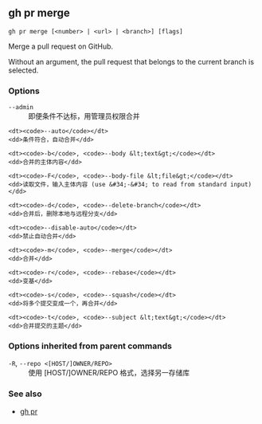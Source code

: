 

## gh pr merge

```
gh pr merge [<number> | <url> | <branch>] [flags]
```

Merge a pull request on GitHub.

Without an argument, the pull request that belongs to the current branch
is selected.			
 	

### Options


<dl class="flags">
	<dt><code>--admin</code></dt>
	<dd>即便条件不达标，用管理员权限合并</dd>

	<dt><code>--auto</code></dt>
	<dd>条件符合，自动合并</dd>

	<dt><code>-b</code>, <code>--body &lt;text&gt;</code></dt>
	<dd>合并的主体内容</dd>

	<dt><code>-F</code>, <code>--body-file &lt;file&gt;</code></dt>
	<dd>读取文件，输入主体内容 (use &#34;-&#34; to read from standard input)</dd>

	<dt><code>-d</code>, <code>--delete-branch</code></dt>
	<dd>合并后，删除本地与远程分支</dd>

	<dt><code>--disable-auto</code></dt>
	<dd>禁止自动合并</dd>

	<dt><code>-m</code>, <code>--merge</code></dt>
	<dd>合并</dd>

	<dt><code>-r</code>, <code>--rebase</code></dt>
	<dd>变基</dd>

	<dt><code>-s</code>, <code>--squash</code></dt>
	<dd>将多个提交变成一个，再合并</dd>

	<dt><code>-t</code>, <code>--subject &lt;text&gt;</code></dt>
	<dd>合并提交的主题</dd>
</dl>


### Options inherited from parent commands


<dl class="flags">
	<dt><code>-R</code>, <code>--repo &lt;[HOST/]OWNER/REPO&gt;</code></dt>
	<dd>使用 [HOST/]OWNER/REPO 格式，选择另一存储库</dd>
</dl>


### See also

* [gh pr](./gh_pr)

